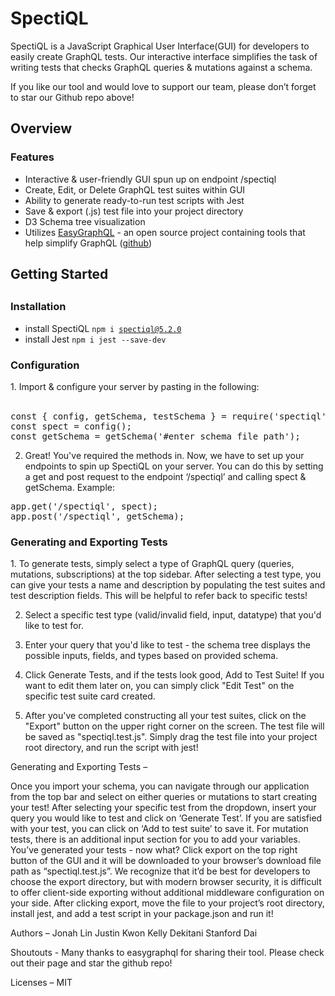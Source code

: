 <h1> SpectiQL </h1>

SpectiQL is a JavaScript Graphical User Interface(GUI) for developers to easily create GraphQL tests. Our interactive interface simplifies the task of writing tests that checks GraphQL queries & mutations against a schema. 

If you like our tool and would love to support our team, please don’t forget to star our Github repo above!

<h2> Overview </h2>
	<h3> Features </h3>

- Interactive & user-friendly GUI spun up on endpoint /spectiql
- Create, Edit, or Delete GraphQL test suites within GUI
- Ability to generate ready-to-run test scripts with Jest
- Save & export (.js) test file into your project directory
- D3 Schema tree visualization
- Utilizes <a href="https://easygraphql.com/">EasyGraphQL</a> - an open source project containing tools that help simplify GraphQL (<a href="https://github.com/EasyGraphQL">github</a>)

<h2> Getting Started <h2>
<h3> Installation </h3>
	
- install SpectiQL
<code>npm i spectiql@5.2.0</code> 
- install Jest
<code>npm i jest --save-dev</code>


<h3> Configuration </h3>
1. Import & configure your server by pasting in the following:
<br></br>
<pre>const { config, getSchema, testSchema } = require('spectiql');
const spect = config();
const getSchema = getSchema('#enter schema file path');
</pre>  

2. Great! You've required the methods in. Now, we have to set up your endpoints to spin up SpectiQL on your server. You can do this by setting a get and post request to the endpoint ‘/spectiql’ and calling spect & getSchema. Example:

<pre>app.get('/spectiql', spect);
app.post('/spectiql', getSchema);
</pre>  

<h3>Generating and Exporting Tests</h3>
1. To generate tests, simply select a type of GraphQL query (queries, mutations, subscriptions) at the top sidebar. After selecting a test type, you can give your tests a name and description by populating the test suites and test description fields. This will be helpful to refer back to specific tests!

2. Select a specific test type (valid/invalid field, input, datatype) that you'd like to test for.

3. Enter your query that you'd like to test - the schema tree displays the possible inputs, fields, and types based on provided schema. 

4. Click Generate Tests, and if the tests look good, Add to Test Suite! If you want to edit them later on, you can simply click "Edit Test" on the specific test suite card created.

5. After you've completed constructing all your test suites, click on the "Export" button on the upper right corner on the screen. The test file will be saved as "spectiql.test.js". Simply drag the test file into your project root directory, and run the script with jest!

Generating and Exporting Tests –

Once you import your schema, you can navigate through our application from the top bar and select on either queries or mutations to start creating your test! 
After selecting your specific test from the dropdown, insert your query you would like to test and click on ‘Generate Test’. If you are satisfied with your test, you can click on ‘Add to test suite’ to save it. 
For mutation tests, there is an additional input section for you to add your variables.
You’ve generated your tests - now what? Click export on the top right button of the GUI and it will be downloaded to your browser’s download file path as “spectiql.test.js”. We recognize that it’d be best for developers to choose the export directory, but with modern browser security, it is difficult to offer client-side exporting without additional middleware configuration on your side. 
After clicking export, move the file to your project’s root directory, install jest, and add a test script in your package.json and run it!




Authors –
Jonah Lin
Justin Kwon
Kelly Dekitani
Stanford Dai
	
Shoutouts -
Many thanks to easygraphql for sharing their tool.  Please check out their page and star the github repo!

Licenses –
MIT
